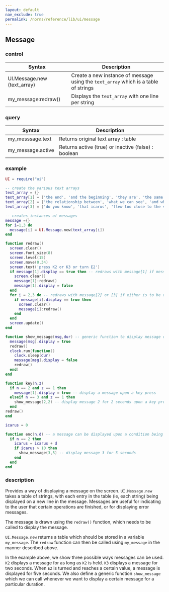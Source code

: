 ```yaml
---
layout: default
nav_exclude: true
permalink: /norns/reference/lib/ui/message
---
```


## Message

### control

| Syntax                                  | Description                                            |
| --------------------------------------- | ------------------------------------------------------ |
| UI.Message.new (text_array)      | Create a new instance of message using the `text_array` which is a table of strings                               |
| my_message:redraw()             | Displays the `text_array` with one line per string |

### query

| Syntax        | Description                               |
| ------------- | ----------------------------------------- |
| my_messsage.text     | Returns original text array : table |
| my_message.active    | Returns active (true) or inactive (false) : boolean |

### example

```lua
UI = require("ui")

-- create the various text arrays
text_array = {}
text_array[1] = {'the end', 'and the beginning', 'they are', 'the same'}
text_array[2] = {'the relationship between', 'what we can see', 'and what we know'}
text_array[3] = {'do you know', 'that icarus', 'flew too close to the sun?'}

-- creates instances of messages
message ={}
for i=1,3 do
  message[i] = UI.Message.new(text_array[i])
end

function redraw()
  screen.clear()
  screen.font_size(8)
  screen.level(15)
  screen.move(0,34)
  screen.text('press K2 or K3 or turn E2')
  if message[1].display == true then -- redraws with message[1] if message[1] is to be displayed
    screen.clear()
    message[1]:redraw()
    message[1].display = false
  end
  for i = 2,3 do -- redraws with message[2] or [3] if either is to be displayed
    if message[i].display == true then
      screen.clear()
      message[i]:redraw()
    end
  end
  screen.update()
end

function show_message(msg,dur) -- generic function to display message of number 'msg' and for duration (in seconds) 'dur'
  message[msg].display = true
  redraw()
  clock.run(function()
    clock.sleep(dur)
    message[msg].display = false
    redraw()
  end)
end

function key(n,z)
  if n == 2 and z == 1 then
    message[1].display = true -- display a message upon a key press
  elseif n == 3 and z == 1 then
    show_message(2,2) -- display message 2 for 2 seconds upon a key press
  end
redraw()
end

icarus = 0

function enc(n,d) -- a message can be displayed upon a condition being met
  if n == 2 then
    icarus = icarus + d
    if icarus > 10 then
      show_message(3,5) -- display message 3 for 5 seconds
    end
  end
end

```

### description

Provides a way of displaying a message on the screen. `UI.Message.new` takes a table of strings, with each entry in the table (ie, each string) being displayed on a new line in the message. Messages are useful for indicating to the user that certain operations are finished, or for displaying error messages.

The message is drawn using the `redraw()` function, which needs to be called to display the message.

`UI.Message.new` returns a table which should be stored in a variable `my_message`. The `redraw` function can then be called using `my_message` in the manner described above.

In the example above, we show three possible ways messages can be used. `K2` displays a message for as long as `K2` is held. `K3` displays a message for two seconds. When `E2` is turned and reaches a certain value, a message is displayed for five seconds. We also define a generic function `show_message` which we can call whenever we want to display a certain message for a particular duration. 



